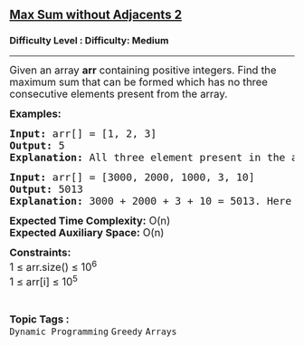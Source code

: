<h2><a href="https://www.geeksforgeeks.org/problems/max-sum-without-adjacents-2/1?page=8&difficulty=Medium&status=unsolved&sortBy=submissions">Max Sum without Adjacents 2</a></h2><h3>Difficulty Level : Difficulty: Medium</h3><hr><div class="problems_problem_content__Xm_eO"><p><span style="font-size: 18px;">Given an array <strong>a</strong><strong>rr</strong>&nbsp;containing positive integers. Find the maximum sum that can be formed which has no three consecutive elements present from the array.</span></p>
<p><span style="font-size: 18px;"><strong>Examples:</strong></span></p>
<pre><span style="font-size: 18px;"><strong>Input:</strong> arr[] = [1, 2, 3]
<strong>Output:</strong> 5
<strong>Explanation:</strong> All three element present in the array is consecutive, hence we have to consider just two element sum having maximum,which is 2+3 = 5</span></pre>
<pre><span style="font-size: 18px;"><strong>Input:</strong> arr[] = [3000, 2000, 1000, 3, 10]
<strong>Output: </strong>5013
<strong>Explanation:</strong> 3000 + 2000 + 3 + 10 = 5013. Here no three elements is consecutive in that subsequence.</span></pre>
<p><span style="font-size: 18px;"><strong>Expected Time Complexity:</strong> O(n)<br><strong>Expected Auxiliary Space:</strong> O(n)</span></p>
<p><span style="font-size: 18px;"><strong>Constraints:</strong><br>1 ≤ arr.size() ≤ 10<sup>6</sup><br>1 ≤ arr[i] ≤ 10<sup>5</sup></span></p></div><br><p><span style=font-size:18px><strong>Topic Tags : </strong><br><code>Dynamic Programming</code>&nbsp;<code>Greedy</code>&nbsp;<code>Arrays</code>&nbsp;